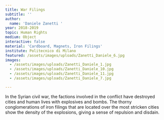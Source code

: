 ```yaml
---
title: War Filings
subtitle: ''
author:
  name: 'Daniele Zanetti '
year: 2018-2019
topic: Human Rights
medium: Object
interactive: false
material: 'Cardboard, Magnets, Iron Filings'
institute: Politecnico di Milano
featured: /assets/images/uploads/Zanetti_Daniele_6.jpg
images:
  - /assets/images/uploads/Zanetti_Daniele_1.jpg
  - /assets/images/uploads/Zanetti_Daniele_10.jpg
  - /assets/images/uploads/Zanetti_Daniele_11.jpg
  - /assets/images/uploads/Zanetti_Daniele_7.jpg

---
```

In the Syrian civil war, the factions involved in the conflict have destroyed cities and human lives with explosives and bombs. The thorny conglomerations of iron filings that are located over the most stricken cities show the density of the explosions, giving a sense of repulsion and disdain.
